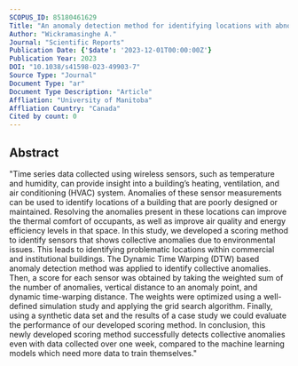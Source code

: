 ```yaml
---
SCOPUS_ID: 85180461629
Title: "An anomaly detection method for identifying locations with abnormal behavior of temperature in school buildings"
Author: "Wickramasinghe A."
Journal: "Scientific Reports"
Publication Date: {'$date': '2023-12-01T00:00:00Z'}
Publication Year: 2023
DOI: "10.1038/s41598-023-49903-7"
Source Type: "Journal"
Document Type: "ar"
Document Type Description: "Article"
Affliation: "University of Manitoba"
Affliation Country: "Canada"
Cited by count: 0
---
```


## Abstract
"Time series data collected using wireless sensors, such as temperature and humidity, can provide insight into a building’s heating, ventilation, and air conditioning (HVAC) system. Anomalies of these sensor measurements can be used to identify locations of a building that are poorly designed or maintained. Resolving the anomalies present in these locations can improve the thermal comfort of occupants, as well as improve air quality and energy efficiency levels in that space. In this study, we developed a scoring method to identify sensors that shows collective anomalies due to environmental issues. This leads to identifying problematic locations within commercial and institutional buildings. The Dynamic Time Warping (DTW) based anomaly detection method was applied to identify collective anomalies. Then, a score for each sensor was obtained by taking the weighted sum of the number of anomalies, vertical distance to an anomaly point, and dynamic time-warping distance. The weights were optimized using a well-defined simulation study and applying the grid search algorithm. Finally, using a synthetic data set and the results of a case study we could evaluate the performance of our developed scoring method. In conclusion, this newly developed scoring method successfully detects collective anomalies even with data collected over one week, compared to the machine learning models which need more data to train themselves."
